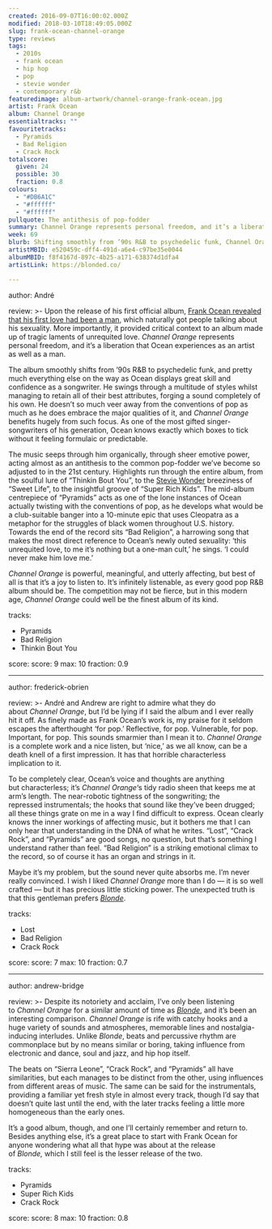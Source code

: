 ```yaml
---
created: 2016-09-07T16:00:02.000Z
modified: 2018-03-10T18:49:05.000Z
slug: frank-ocean-channel-orange
type: reviews
tags:
  - 2010s
  - frank ocean
  - hip hop
  - pop
  - stevie wonder
  - contemporary r&b
featuredimage: album-artwork/channel-orange-frank-ocean.jpg
artist: Frank Ocean
album: Channel Orange
essentialtracks: ""
favouritetracks:
  - Pyramids
  - Bad Religion
  - Crack Rock
totalscore:
  given: 24
  possible: 30
  fraction: 0.8
colours:
  - "#DB6A1C"
  - "#ffffff"
  - "#ffffff"
pullquote: The antithesis of pop-fodder
summary: Channel Orange represents personal freedom, and it’s a liberation that Ocean experiences as an artist as well as a man. It smoothly shifts from ’90s R&B to psychedelic funk, and pretty much everything else on the way as Ocean displays great skill and confidence as a songwriter.
week: 69
blurb: Shifting smoothly from ’90s R&B to psychedelic funk, Channel Orange is a liberation that Frank Ocean experiences as an artist as well as a man.
artistMBID: e520459c-dff4-491d-a6e4-c97be35e0044
albumMBID: f8f4167d-897c-4b25-a171-638374d1dfa4
artistLink: https://blonded.co/

---
```


author: André

review: >-
  Upon the release of his first official album, [Frank Ocean revealed that his first love had been a man](http://frankocean.tumblr.com/post/26473798723), which naturally got people talking about his sexuality. More importantly, it provided critical context to an album made up of tragic laments of unrequited love. *Channel Orange* represents personal freedom, and it’s a liberation that Ocean experiences as an artist as well as a man. 
  
  The album smoothly shifts from ’90s R&B to psychedelic funk, and pretty much everything else on the way as Ocean displays great skill and confidence as a songwriter. He swings through a multitude of styles whilst managing to retain all of their best attributes, forging a sound completely of his own. He doesn’t so much veer away from the conventions of pop as much as he does embrace the major qualities of it, and *Channel Orange* benefits hugely from such focus. As one of the most gifted singer-songwriters of his generation, Ocean knows exactly which boxes to tick without it feeling formulaic or predictable. 
  
  The music seeps through him organically, through sheer emotive power, acting almost as an antithesis to the common pop-fodder we’ve become so adjusted to in the 21st century. Highlights run through the entire album, from the soulful lure of “Thinkin Bout You”, to the [Stevie Wonder](/reviews/stevie-wonder-songs-in-the-key-of-life/) breeziness of “Sweet Life”, to the insightful groove of “Super Rich Kids”. The mid-album centrepiece of “Pyramids” acts as one of the lone instances of Ocean actually twisting with the conventions of pop, as he develops what would be a club-suitable banger into a 10-minute epic that uses Cleopatra as a metaphor for the struggles of black women throughout U.S. history. Towards the end of the record sits “Bad Religion”, a harrowing song that makes the most direct reference to Ocean’s newly outed sexuality: ‘this unrequited love, to me it’s nothing but a one-man cult,’ he sings. ‘I could never make him love me.’ 
  
  *Channel Orange* is powerful, meaningful, and utterly affecting, but best of all is that it’s a joy to listen to. It’s infinitely listenable, as every good pop R&B album should be. The competition may not be fierce, but in this modern age, *Channel Orange* could well be the finest album of its kind.

tracks:
  - Pyramids
  - ­Bad Religion
  - ­Thinkin Bout You

score:
  score: 9
  max: 10
  fraction: 0.9

---
author: frederick-obrien

review: >-
  André and Andrew are right to admire what they do about *Channel Orange*, but I’d be lying if I said the album and I ever really hit it off. As finely made as Frank Ocean’s work is, my praise for it seldom escapes the afterthought ‘for pop.’ Reflective, for pop. Vulnerable, for pop. Important, for pop. This sounds smarmier than I mean it to. *Channel Orange* is a complete work and a nice listen, but ‘nice,’ as we all know, can be a death knell of a first impression. It has that horrible characterless implication to it. 
  
  To be completely clear, Ocean’s voice and thoughts are anything but characterless; it’s *Channel Orange*‘s tidy radio sheen that keeps me at arm’s length. The near-robotic tightness of the songwriting; the repressed instrumentals; the hooks that sound like they’ve been drugged; all these things grate on me in a way I find difficult to express. Ocean clearly knows the inner workings of affecting music, but it bothers me that I can only hear that understanding in the DNA of what he writes. “Lost”, “Crack Rock”, and “Pyramids” are good songs, no question, but that’s something I understand rather than feel. “Bad Religion” is a striking emotional climax to the record, so of course it has an organ and strings in it. 
  
  Maybe it’s my problem, but the sound never quite absorbs me. I’m never really convinced. I wish I liked *Channel Orange* more than I do — it is so well crafted — but it has precious little sticking power. The unexpected truth is that this gentleman prefers [*Blonde*](/reviews/frank-ocean-blond/>).

tracks:
  - Lost
  - ­Bad Religion
  - ­Crack Rock

score:
  score: 7
  max: 10
  fraction: 0.7

---
author: andrew-bridge

review: >-
  Despite its notoriety and acclaim, I’ve only been listening to *Channel Orange* for a similar amount of time as [*Blonde*](<reviews/frank-ocean-blond/>), and it’s been an interesting comparison. *Channel Orange* is rife with catchy hooks and a huge variety of sounds and atmospheres, memorable lines and nostalgia-inducing interludes. Unlike *Blonde*, beats and percussive rhythm are commonplace but by no means similar or boring, taking influence from electronic and dance, soul and jazz, and hip hop itself. 
  
  The beats on “Sierra Leone”, “Crack Rock”, and “Pyramids” all have similarities, but each manages to be distinct from the other, using influences from different areas of music. The same can be said for the instrumentals, providing a familiar yet fresh style in almost every track, though I’d say that doesn’t quite last until the end, with the later tracks feeling a little more homogeneous than the early ones. 
  
  It’s a good album, though, and one I’ll certainly remember and return to. Besides anything else, it’s a great place to start with Frank Ocean for anyone wondering what all that hype was about at the release of *Blonde,* which I still feel is the lesser release of the two.

tracks:
  - Pyramids
  - ­Super Rich Kids
  - ­Crack Rock

score:
  score: 8
  max: 10
  fraction: 0.8
